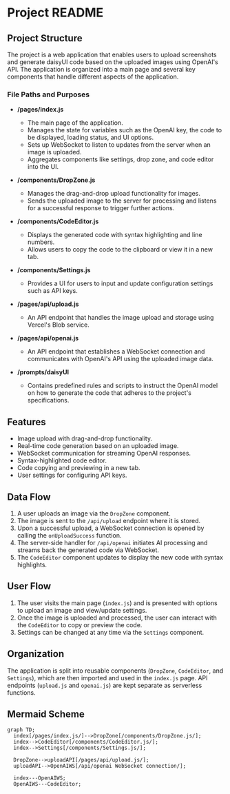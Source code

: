 # Project README

## Project Structure

The project is a web application that enables users to upload screenshots and generate daisyUI code based on the uploaded images using OpenAI's API. The application is organized into a main page and several key components that handle different aspects of the application.

### File Paths and Purposes

- **/pages/index.js**
  - The main page of the application.
  - Manages the state for variables such as the OpenAI key, the code to be displayed, loading status, and UI options.
  - Sets up WebSocket to listen to updates from the server when an image is uploaded.
  - Aggregates components like settings, drop zone, and code editor into the UI.

- **/components/DropZone.js**
  - Manages the drag-and-drop upload functionality for images.
  - Sends the uploaded image to the server for processing and listens for a successful response to trigger further actions.
  
- **/components/CodeEditor.js**
  - Displays the generated code with syntax highlighting and line numbers.
  - Allows users to copy the code to the clipboard or view it in a new tab.

- **/components/Settings.js**
  - Provides a UI for users to input and update configuration settings such as API keys.

- **/pages/api/upload.js**
  - An API endpoint that handles the image upload and storage using Vercel's Blob service.
  
- **/pages/api/openai.js**
  - An API endpoint that establishes a WebSocket connection and communicates with OpenAI's API using the uploaded image data.

- **/prompts/daisyUI**
  - Contains predefined rules and scripts to instruct the OpenAI model on how to generate the code that adheres to the project's specifications.

## Features

- Image upload with drag-and-drop functionality.
- Real-time code generation based on an uploaded image.
- WebSocket communication for streaming OpenAI responses.
- Syntax-highlighted code editor.
- Code copying and previewing in a new tab.
- User settings for configuring API keys.

## Data Flow

1. A user uploads an image via the `DropZone` component.
2. The image is sent to the `/api/upload` endpoint where it is stored.
3. Upon a successful upload, a WebSocket connection is opened by calling the `onUploadSuccess` function.
4. The server-side handler for `/api/openai` initiates AI processing and streams back the generated code via WebSocket.
5. The `CodeEditor` component updates to display the new code with syntax highlights.

## User Flow

1. The user visits the main page (`index.js`) and is presented with options to upload an image and view/update settings.
2. Once the image is uploaded and processed, the user can interact with the `CodeEditor` to copy or preview the code.
3. Settings can be changed at any time via the `Settings` component.

## Organization

The application is split into reusable components (`DropZone`, `CodeEditor`, and `Settings`), which are then imported and used in the `index.js` page. API endpoints (`upload.js` and `openai.js`) are kept separate as serverless functions.

## Mermaid Scheme
```mermaid
graph TD;
  index[/pages/index.js/]-->DropZone[/components/DropZone.js/];
  index-->CodeEditor[/components/CodeEditor.js/];
  index-->Settings[/components/Settings.js/];

  DropZone-->uploadAPI[/pages/api/upload.js/];
  uploadAPI-->OpenAIWS[/api/openai WebSocket connection/];

  index---OpenAIWS;
  OpenAIWS---CodeEditor;
```



